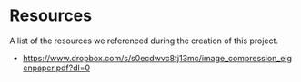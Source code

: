 # Resources
A list of the resources we referenced during the creation of this project.

* https://www.dropbox.com/s/s0ecdwvc8tj13mc/image_compression_eigenpaper.pdf?dl=0
